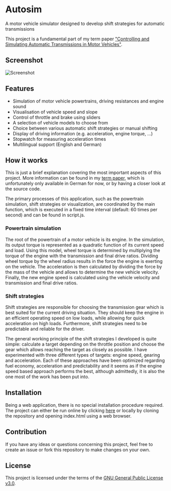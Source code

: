 # Autosim

A motor vehicle simulator designed to develop shift strategies for automatic transmissions

This project is a fundamental part of my term paper ["Controlling and Simulating Automatic Transmissions in Motor Vehicles"](https://github.com/Rahmsauce/Autosim/blob/master/simulation_und_steuerung_von_automatikgetrieben.pdf).



## Screenshot

![Screenshot]()



## Features

- Simulation of motor vehicle powertrains, driving resistances and engine sound
- Visualisation of vehicle speed and slope
- Control of throttle and brake using sliders
- A selection of vehicle models to choose from
- Choice between various automatic shift strategies or manual shifting
- Display of driving information (e.g. acceleration, engine torque, …)
- Stopwatch for measuring acceleration times
- Multilingual support (English and German)



## How it works

This is just a brief explanation covering the most important aspects of this project. More information can be found in my [term paper](https://github.com/Rahmsauce/Autosim/blob/master/simulation_und_steuerung_von_automatikgetrieben.pdf), which is unfortunately only available in German for now, or by having a closer look at the source code.

The primary processes of this application, such as the powertrain simulation, shift strategies or visualization, are coordinated by the main function, which is executed in a fixed time interval (default: 60 times per second) and can be found in script.js.



### Powertrain simulation

The root of the powertrain of a motor vehicle is its engine. In the simulation, its output torque is represented as a quadratic function of its current speed and load. Using this model, wheel torque is determined by multiplying the torque of the engine with the transmission and final drive ratios. Dividing wheel torque by the wheel radius results in the force the engine is exerting on the vehicle. The acceleration is then calculated by dividing the force by the mass of the vehicle and allows to determine the new vehicle velocity. Finally, the new engine speed is calculated using the vehicle velocity and transmission and final drive ratios.



### Shift strategies

Shift strategies are responsible for choosing the transmission gear which is best suited for the current driving situation. They should keep the engine in an efficient operating speed on low loads, while allowing for quick acceleration on high loads. Furthermore, shift strategies need to be predictable and reliable for the driver.

The general working principle of the shift strategies I developed is quite simple: calculate a target depending on the throttle position and choose the gear which allows reaching the target as closely as possible. I have experimented with three different types of targets: engine speed, gearing and acceleration. Each of these approaches have been optimized regarding fuel economy, acceleration and predictability and it seems as if the engine speed based approach performs the best, although admittedly, it is also the one most of the work has been put into.



## Installation

Being a web application, there is no special installation procedure required. The project can either be run online by clicking [here]() or locally by cloning the repository and opening index.html using a web browser.



## Contribution

If you have any ideas or questions concerning this project, feel free to create an issue or fork this repository to make changes on your own.



## License

This project is licensed under the terms of the [GNU General Public License v3.0](https://github.com/Rahmsauce/Autosim/blob/master/LICENSE.txt). 
